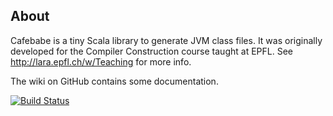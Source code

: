 About
-----

Cafebabe is a tiny Scala library to generate JVM class files. It was originally
developed for the Compiler Construction course taught at EPFL. See
http://lara.epfl.ch/w/Teaching for more info.

The wiki on GitHub contains some documentation.

[![Build Status](https://travis-ci.org/Trugath/cafebabe.png)](https://travis-ci.org/Trugath/cafebabe)
